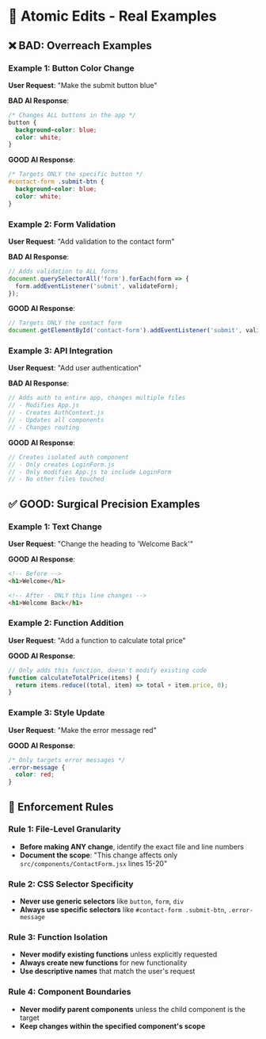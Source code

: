 # 🎯 Atomic Edits - Real Examples

## ❌ **BAD: Overreach Examples**

### Example 1: Button Color Change
**User Request**: "Make the submit button blue"

**BAD AI Response**:
```css
/* Changes ALL buttons in the app */
button {
  background-color: blue;
  color: white;
}
```

**GOOD AI Response**:
```css
/* Targets ONLY the specific button */
#contact-form .submit-btn {
  background-color: blue;
  color: white;
}
```

### Example 2: Form Validation
**User Request**: "Add validation to the contact form"

**BAD AI Response**:
```javascript
// Adds validation to ALL forms
document.querySelectorAll('form').forEach(form => {
  form.addEventListener('submit', validateForm);
});
```

**GOOD AI Response**:
```javascript
// Targets ONLY the contact form
document.getElementById('contact-form').addEventListener('submit', validateContactForm);
```

### Example 3: API Integration
**User Request**: "Add user authentication"

**BAD AI Response**:
```javascript
// Adds auth to entire app, changes multiple files
// - Modifies App.js
// - Creates AuthContext.js
// - Updates all components
// - Changes routing
```

**GOOD AI Response**:
```javascript
// Creates isolated auth component
// - Only creates LoginForm.js
// - Only modifies App.js to include LoginForm
// - No other files touched
```

## ✅ **GOOD: Surgical Precision Examples**

### Example 1: Text Change
**User Request**: "Change the heading to 'Welcome Back'"

**GOOD AI Response**:
```html
<!-- Before -->
<h1>Welcome</h1>

<!-- After - ONLY this line changes -->
<h1>Welcome Back</h1>
```

### Example 2: Function Addition
**User Request**: "Add a function to calculate total price"

**GOOD AI Response**:
```javascript
// Only adds this function, doesn't modify existing code
function calculateTotalPrice(items) {
  return items.reduce((total, item) => total + item.price, 0);
}
```

### Example 3: Style Update
**User Request**: "Make the error message red"

**GOOD AI Response**:
```css
/* Only targets error messages */
.error-message {
  color: red;
}
```

## 🚨 **Enforcement Rules**

### Rule 1: File-Level Granularity
- **Before making ANY change**, identify the exact file and line numbers
- **Document the scope**: "This change affects only `src/components/ContactForm.jsx` lines 15-20"

### Rule 2: CSS Selector Specificity
- **Never use generic selectors** like `button`, `form`, `div`
- **Always use specific selectors** like `#contact-form .submit-btn`, `.error-message`

### Rule 3: Function Isolation
- **Never modify existing functions** unless explicitly requested
- **Always create new functions** for new functionality
- **Use descriptive names** that match the user's request

### Rule 4: Component Boundaries
- **Never modify parent components** unless the child component is the target
- **Keep changes within the specified component's scope** 